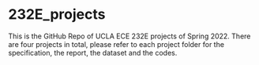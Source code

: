 # 232E_projects
This is the GitHub Repo of UCLA ECE 232E projects of Spring 2022. There are four projects in total, please refer to each project folder for the specification, the report, the dataset and the codes.
